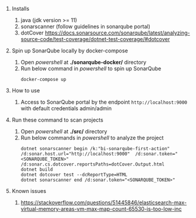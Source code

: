 1. Installs
    1. java (jdk version >= 11)
    1. sonarscanner (follow guidelines in sonarqube portal)
    1. dotCover https://docs.sonarsource.com/sonarqube/latest/analyzing-source-code/test-coverage/dotnet-test-coverage/#dotcover

1. Spin up SonarQube locally by docker-compose
    1. Open *powershell* at **./sonarqube-docker/** directory
    1. Run below command in *powershell* to spin up SonarQube
        ```
        docker-compose up
        ```

1. How to use
    1. Access to SonarQube portal by the endpoint `http://localhost:9000` with default credentials admin/admin

1. Run these command to scan projects
    1. Open *powershell* at **./src/** directory
    1. Run below commands in *powershell* to analyze the project 
        ```
        dotnet sonarscanner begin /k:"bi-sonarqube-first-action" /d:sonar.host.url="http://localhost:9000"  /d:sonar.token="<SONARQUBE_TOKEN>" /d:sonar.cs.dotcover.reportsPaths=dotCover.Output.html
        dotnet build
        dotnet dotcover test --dcReportType=HTML
        dotnet sonarscanner end /d:sonar.token="<SONARQUBE_TOKEN>"
        ```

1. Known issues
    1. https://stackoverflow.com/questions/51445846/elasticsearch-max-virtual-memory-areas-vm-max-map-count-65530-is-too-low-inc
